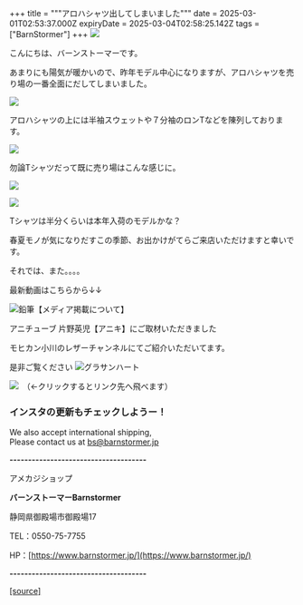 +++
title = """アロハシャツ出してしまいました"""
date = 2025-03-01T02:53:37.000Z
expiryDate = 2025-03-04T02:58:25.142Z
tags = ["BarnStormer"]
+++
[![](https://stat.ameba.jp/user_images/20231023/16/barnstormer-go/b2/03/p/o0420015015354743273.png)](https://ameblo.jp/barnstormer-go/entry-12825670498.html)

こんにちは、バーンストーマーです。

あまりにも陽気が暖かいので、昨年モデル中心になりますが、アロハシャツを売り場の一番全面にだしてしまいました。

[![](https://stat.ameba.jp/user_images/20250301/11/barnstormer-go/5a/3d/j/o0466070015549576213.jpg)](https://stat.ameba.jp/user_images/20250301/11/barnstormer-go/5a/3d/j/o0466070015549576213.jpg)

アロハシャツの上には半袖スウェットや７分袖のロンTなどを陳列しております。

[![](https://stat.ameba.jp/user_images/20250301/11/barnstormer-go/5d/8d/j/o0466070015549576215.jpg)](https://stat.ameba.jp/user_images/20250301/11/barnstormer-go/5d/8d/j/o0466070015549576215.jpg)

勿論Tシャツだって既に売り場はこんな感じに。

[![](https://stat.ameba.jp/user_images/20250222/17/barnstormer-go/32/80/j/o0466070015547039374.jpg)](https://stat.ameba.jp/user_images/20250222/17/barnstormer-go/32/80/j/o0466070015547039374.jpg)

[![](https://stat.ameba.jp/user_images/20250222/17/barnstormer-go/b5/3e/j/o0466070015547039377.jpg)](https://stat.ameba.jp/user_images/20250222/17/barnstormer-go/b5/3e/j/o0466070015547039377.jpg)

Tシャツは半分くらいは本年入荷のモデルかな？

春夏モノが気になりだすこの季節、お出かけがてらご来店いただけますと幸いです。

それでは、また。。。。

最新動画はこちらから↓↓

![鉛筆](https://stat100.ameba.jp/blog/ucs/img/char/char3/519.png)【メディア掲載について】

アニチューブ 片野英児【アニキ】にご取材いただきました

モヒカン小川のレザーチャンネルにてご紹介いただいてます。

是非ご覧ください ![グラサンハート](https://stat100.ameba.jp/blog/ucs/img/char/char3/148.png)

[![](https://stat.ameba.jp/user_images/20230412/16/barnstormer-go/6a/23/p/o0108010815269242493.png)](https://www.instagram.com/barnstormer_daily/)　（←クリックするとリンク先へ飛べます）

### インスタの更新もチェックしようー！

We also accept international shipping,  
Please contact us at bs@barnstormer.jp

**\-------------------------------------**

アメカジショップ

**バーンストーマーBarnstormer**

静岡県御殿場市御殿場17

TEL：0550-75-7755

HP：[https://www.barnstormer.jp/](https://www.barnstormer.jp/)

**\-------------------------------------**

[[source]](https://ameblo.jp/barnstormer-go/entry-12888245926.html)
